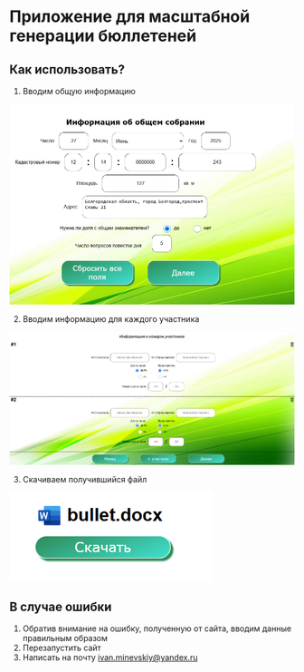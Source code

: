 # Приложение для масштабной генерации бюллетеней

## Как использовать?
1. Вводим общую информацию

![Первый скриншот](./client/public/img/screen_1.png)

2. Вводим информацию для каждого участника

![Второй скриншот](./client/public/img/screen_2.png)

3. Скачиваем получившийся файл

![Третий скриншот](./client/public/img/screen_3.png)

## В случае ошибки
1. Обратив внимание на ошибку, полученную от сайта, вводим данные правильным образом
2. Перезапустить сайт
3. Написать на почту [ivan.minevskiy@yandex.ru](ivan.minevskiy@yandex.ru)